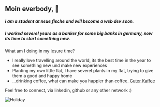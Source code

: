 ## Moin everbody, 👋

##### i am a student at neue fische and will become a web dev soon. 
##### I worked severel years as a banker for some big banks in germany, now its time to start something new.

What am I doing in my lesure time?

- I really love travelling around the world, its the best time in the year to see something new und make new experiences
- Planting my own little flat, I have severel plants in my flat, trying to give them a good and happy home
- ...drinking coffee, what can make you happier than coffee. [Guter Kaffee](https://www.betzold.de/media/i/Kaffee-blog-depositphotos-springfield-32272-8.jpg)

Feel free to connect, via linkedin, github or any other network :)

![Holiday](https://github.com/nadine-grantz/nadine-grantz/assets/152076100/b9da3203-799e-4140-a474-145d13131345)


